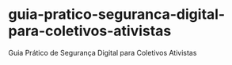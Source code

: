 # guia-pratico-seguranca-digital-para-coletivos-ativistas
Guia Prático de Segurança Digital para Coletivos Ativistas
